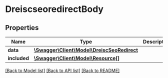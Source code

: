 # DreiscseoredirectBody

## Properties
Name | Type | Description | Notes
------------ | ------------- | ------------- | -------------
**data** | [**\Swagger\Client\Model\DreiscSeoRedirect**](DreiscSeoRedirect.md) |  | [optional] 
**included** | [**\Swagger\Client\Model\Resource[]**](Resource.md) |  | [optional] 

[[Back to Model list]](../../README.md#documentation-for-models) [[Back to API list]](../../README.md#documentation-for-api-endpoints) [[Back to README]](../../README.md)

